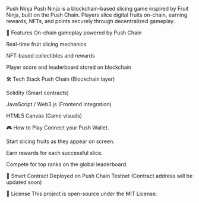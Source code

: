 Push Ninja 
Push Ninja is a blockchain-based slicing game inspired by Fruit Ninja, built on the Push Chain. Players slice digital fruits on-chain, earning rewards, NFTs, and points securely through decentralized gameplay.

🚀 Features
On-chain gameplay powered by Push Chain

Real-time fruit slicing mechanics

NFT-based collectibles and rewards

Player score and leaderboard stored on blockchain

🛠 Tech Stack
Push Chain (Blockchain layer)

Solidity (Smart contracts)

JavaScript / Web3.js (Frontend integration)

HTML5 Canvas (Game visuals)

🎮 How to Play
Connect your Push Wallet.

Start slicing fruits as they appear on screen.

Earn rewards for each successful slice.

Compete for top ranks on the global leaderboard.

🔗 Smart Contract
Deployed on Push Chain Testnet
(Contract address will be updated soon)

📜 License
This project is open-source under the MIT License.
